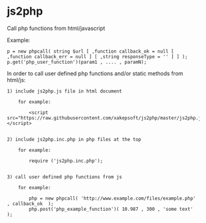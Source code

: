 # js2php
Call php functions from html/javascript



Example:

    p = new phpcall( string $url [ ,function callback_ok = null [ ,function callback_err = null ] [ ,string responseType = '' ] ] );
    p.get('php_user_function')(param1 , .... , paramN);


In order to call user defined php functions and/or static methods from html/js:

    1) include js2php.js file in html document

        for example:

            <script src="https://raw.githubusercontent.com/xakepsoft/js2php/master/js2php.js"></script>


    2) include js2php.inc.php in php files at the top

        for example:

            require ('js2php.inc.php');


    3) call user defined php functions from js

        for example:

            php = new phpcall( 'http://www.example.com/files/example.php' , callback_ok  );
            php.post('php_example_function')( 10.987 , 300 , 'some text' );
